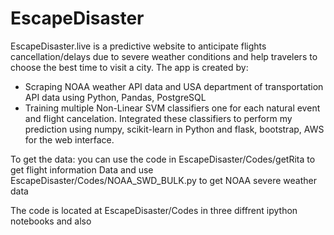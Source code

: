 # EscapeDisaster
EscapeDisaster.live is a predictive website to anticipate flights cancellation/delays due to severe weather conditions and help travelers to choose the best time to visit a city.
The app is created by:
- Scraping NOAA weather API data and USA department of transportation API data using Python, Pandas, PostgreSQL
- Training multiple Non-Linear SVM classifiers one for each natural event and flight cancelation. Integrated these classifiers to perform my prediction using numpy, scikit-learn in Python and flask, bootstrap, AWS for the web interface.

To get the data:
you can use the code in EscapeDisaster/Codes/getRita to get flight information Data and use EscapeDisaster/Codes/NOAA_SWD_BULK.py to get NOAA severe weather data

The code is located at EscapeDisaster/Codes in three diffrent ipython notebooks and also 
